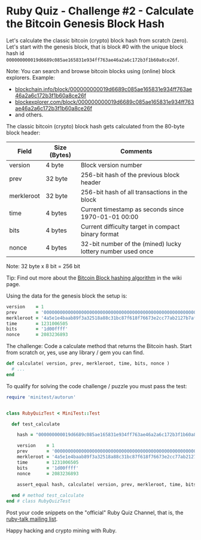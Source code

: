 # Ruby Quiz - Challenge #2 - Calculate the Bitcoin Genesis Block Hash


Let's calculate the classic bitcoin (crypto) block hash from scratch (zero).
Let's start with the genesis block, that is block #0
with the unique block hash id `000000000019d6689c085ae165831e934ff763ae46a2a6c172b3f1b60a8ce26f`.

Note: You can search and browse bitcoin blocks using (online)
block explorers. Example:

- [blockchain.info/block/000000000019d6689c085ae165831e934ff763ae46a2a6c172b3f1b60a8ce26f](https://blockchain.info/block/000000000019d6689c085ae165831e934ff763ae46a2a6c172b3f1b60a8ce26f)
- [blockexplorer.com/block/000000000019d6689c085ae165831e934ff763ae46a2a6c172b3f1b60a8ce26f](https://blockexplorer.com/block/000000000019d6689c085ae165831e934ff763ae46a2a6c172b3f1b60a8ce26f)
- and others.


The classic bitcoin (crypto) block hash gets calculated from
the 80-byte block header:

| Field      | Size (Bytes) | Comments           |
|------------|--------------|--------------------|
| version    | 4  byte      | Block version number  |
| prev       | 32 byte      | 256-bit hash of the previous block header |
| merkleroot | 32 byte      |	256-bit hash of all transactions in the block |
| time	     | 4 bytes      | Current timestamp as seconds since 1970-01-01 00:00 |
| bits       | 4 bytes      | Current difficulty target in compact binary format |
| nonce      | 4 bytes      | 32-bit number of the (mined) lucky lottery number used once |

Note: 32 byte x 8 bit = 256 bit

Tip: Find out more about the [Bitcoin Block hashing algorithm](https://en.bitcoin.it/wiki/Block_hashing_algorithm)
in the wiki page.

Using the data for the genesis block the setup is:

``` ruby
version    = 1
prev       = '0000000000000000000000000000000000000000000000000000000000000000'
merkleroot = '4a5e1e4baab89f3a32518a88c31bc87f618f76673e2cc77ab2127b7afdeda33b'
time       = 1231006505
bits       = '1d00ffff'
nonce      = 2083236893
```


The challenge: Code a calculate method that returns the Bitcoin hash. 
Start from scratch or, yes, use any library / gem you can find.

``` ruby
def calculate( version, prev, merkleroot, time, bits, nonce )
  # ...
end
```


To qualify for solving the code challenge / puzzle you must pass the test:

``` ruby
require 'minitest/autorun'


class RubyQuizTest < MiniTest::Test

  def test_calculate

    hash = "000000000019d6689c085ae165831e934ff763ae46a2a6c172b3f1b60a8ce26f"

    version    = 1
    prev       = '0000000000000000000000000000000000000000000000000000000000000000'
    merkleroot = '4a5e1e4baab89f3a32518a88c31bc87f618f76673e2cc77ab2127b7afdeda33b'
    time       = 1231006505
    bits       = '1d00ffff'
    nonce      = 2083236893
    
    assert_equal hash, calculate( version, prev, merkleroot, time, bits, nonce )

  end # method test_calculate
end # class RubyQuizTest
```

Post your code snippets on the "official" Ruby Quiz Channel,
that is, the [ruby-talk mailing list](https://rubytalk.org).

Happy hacking and crypto mining with Ruby.


